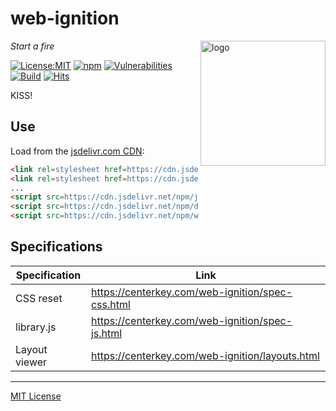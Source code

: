 # web-ignition
<img src=https://centerkey.com/graphics/center-key-logo.svg align=right width=200 alt=logo>

_Start a fire_

[![License:MIT](https://img.shields.io/badge/License-MIT-blue.svg)](https://github.com/center-key/web-ignition/blob/master/LICENSE.txt)
[![npm](https://img.shields.io/npm/v/web-ignition.svg)](https://www.npmjs.com/package/web-ignition)
[![Vulnerabilities](https://snyk.io/test/github/center-key/web-ignition/badge.svg)](https://snyk.io/test/github/center-key/web-ignition)
[![Build](https://travis-ci.org/center-key/web-ignition.svg)](https://travis-ci.org/center-key/web-ignition)
[![Hits](https://data.jsdelivr.com/v1/package/npm/web-ignition/badge?style=rounded)](https://www.jsdelivr.com/package/npm/web-ignition)

KISS!

## Use
Load from the [jsdelivr.com CDN](https://www.jsdelivr.com/package/npm/web-ignition):
```html
<link rel=stylesheet href=https://cdn.jsdelivr.net/npm/dna.js@1.5/dist/dna.css>
<link rel=stylesheet href=https://cdn.jsdelivr.net/npm/web-ignition@1.1/dist/reset.min.css>
...
<script src=https://cdn.jsdelivr.net/npm/jquery@3.4/dist/jquery.min.js></script>
<script src=https://cdn.jsdelivr.net/npm/dna.js@1.5/dist/dna.min.js></script>
<script src=https://cdn.jsdelivr.net/npm/web-ignition@1.1/dist/library.min.js></script>
```

## Specifications
| Specification  | Link                                             |
| -------------- | ------------------------------------------------ |
| CSS reset      | https://centerkey.com/web-ignition/spec-css.html |
| library.js     | https://centerkey.com/web-ignition/spec-js.html  |
| Layout viewer  | https://centerkey.com/web-ignition/layouts.html  |

---
[MIT License](LICENSE.txt)
